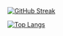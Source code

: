 [![GitHub Streak](https://streak-stats.demolab.com?user=roger-ui&theme=dracula&date_format=M%20j%5B%2C%20Y%5D&background=45%2C01000E%2C50254B)](https://git.io/streak-stats)

[![Top Langs](https://github-readme-stats.vercel.app/api/top-langs/?username=roger-ui)](https://github.com/anuraghazra/github-readme-stats)
